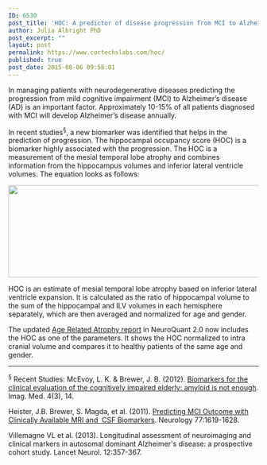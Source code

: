 ```yaml
---
ID: 6530
post_title: 'HOC: A predictor of disease progression from MCI to Alzheimer’s disease'
author: Julia Albright PhD
post_excerpt: ""
layout: post
permalink: https://www.cortechslabs.com/hoc/
published: true
post_date: 2015-08-06 09:58:01
---
```

In managing patients with neurodegenerative diseases predicting the progression from mild cognitive impairment (MCI) to Alzheimer’s disease (AD) is an important factor. Approximately 10-15% of all patients diagnosed with MCI will develop Alzheimer’s disease annually.

In recent studies<sup>§</sup>, a new biomarker was identified that helps in the prediction of progression. The hippocampal occupancy score (HOC) is a biomarker highly associated with the progression. The HOC is a measurement of the mesial temporal lobe atrophy and combines information from the hippocampus volumes and inferior lateral ventricle volumes. The equation looks as follows:

<a href="https://www.cortechslabs.com/wp-content/uploads/2017/02/HOC_equation-1.png"><img class="aligncenter size-full wp-image-6357" src="https://www.cortechslabs.com/wp-content/uploads/2017/02/HOC_equation-1.png" alt="" width="1265" height="186" /></a>

HOC is an estimate of mesial temporal lobe atrophy based on inferior lateral ventricle expansion. It is calculated as the ratio of hippocampal volume to the sum of the hippocampal and ILV volumes in each hemisphere separately, which are then averaged and normalized for age and gender.

The updated <a href="http://www.cortechslabs.com/neuroquant/age">Age Related Atrophy report</a> in NeuroQuant 2.0 now includes the HOC as one of the parameters. It shows the HOC normalized to intra cranial volume and compares it to healthy patients of the same age and gender.

<hr />

<sup>§</sup> Recent Studies:
McEvoy, L. K. &amp; Brewer, J. B. (2012). <a href="http://www.cortechslabs.com/wp-content/uploads/2015/07/Biomarkers-for-the-clinical-evaluation-of-the-cognitively-impared.pdf">Biomarkers for the clinical evaluation of the cognitively impaired elderly: amyloid is not enough</a>. Imag. Med. 4(3), 14.

Heister, J.B. Brewer, S. Magda, et al. (2011). <a href="http://www.cortechslabs.com/wp-content/uploads/2015/07/Predicting-MCI-outcome-with-clinically-available-MRI-and-CSF-Biomarkers.pdf">Predicting MCI Outcome with Clinically Available MRI and  CSF Biomarkers</a>. Neurology 77:1619-1628.

Villemagne VL et al. (2013). Longitudinal assessment of neuroimaging and clinical markers in autosomal dominant Alzheimer's disease: a prospective cohort study. Lancet Neurol. 12:357-367.
